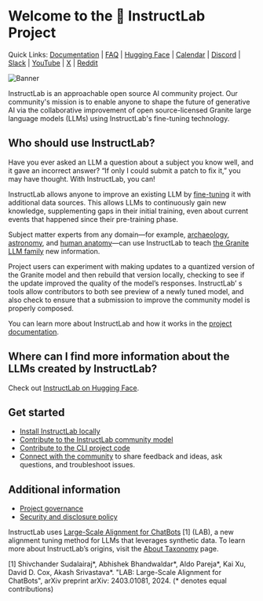 # Welcome to the 🐶 InstructLab Project

Quick Links: [Documentation](https://docs.instructlab.ai/) | [FAQ](https://docs.instructlab.ai/community/FAQ/) | [Hugging Face](https://huggingface.co/instructlab) | [Calendar](https://calendar.google.com/calendar/u/0/embed?src=c_23c2f092cd6d147c45a9d2b79f815232d6c3e550b56c3b49da24c4b5d2090e8f@group.calendar.google.com) | [Discord](https://instructlab.ai/discord) | [Slack](https://join.slack.com/t/instruct-lab/shared_invite/zt-2qg1nb1et-r2JB66sZSvKeKn95uXDxiQ) | [YouTube](https://www.youtube.com/@InstructLab) | [X](https://x.com/InstructLab) | [Reddit](https://www.reddit.com/r/instructlab/)

![Banner](https://github.com/instructlab/.github/blob/main/assets/instructlab-banner.png)

InstructLab is an approachable open source AI community project. Our community's mission is to enable anyone to shape the future of generative AI via the collaborative improvement of open source-licensed Granite large language models (LLMs) using InstructLab's fine-tuning technology.

## Who should use InstructLab?

Have you ever asked an LLM a question about a subject you know well, and it gave an incorrect answer? “If only I could submit a patch to fix it,”  you may have thought. With InstructLab, you can!

InstructLab allows anyone to improve an existing LLM by [fine-tuning](https://www.youtube.com/watch?v=4lguiHJHgfo) it with additional data sources. This allows LLMs to continuously gain new knowledge, supplementing gaps in their initial training, even about current events that happened since their pre-training phase.

Subject matter experts from any domain—for example, [archaeology](https://github.com/instructlab/taxonomy/pull/1269), [astronomy](https://github.com/instructlab/taxonomy/pull/1159), and [human anatomy](https://github.com/instructlab/taxonomy/pull/742)—can use InstructLab to teach [the Granite LLM family](https://www.ibm.com/granite) new information.

Project users can experiment with making updates to a quantized version of the Granite model and then rebuild that version locally, checking to see if the update improved the quality of the model’s responses. InstructLab’ s  tools allow contributors to both see preview of a newly tuned model, and also check to ensure that a submission to improve the community model is properly composed.

You can learn more about InstructLab and how it works in the [project documentation](https://docs.instructlab.ai/).

## Where can I find more information about the LLMs created by InstructLab?

Check out [InstructLab on Hugging Face](https://huggingface.co/instructlab).

## Get started

* [Install InstructLab locally](https://docs.instructlab.ai/getting-started/mac_metal/)
* [Contribute to the InstructLab community model](https://docs.instructlab.ai/taxonomy/)
* [Contribute to the CLI project code](https://github.com/instructlab/instructlab/blob/main/CONTRIBUTING/CONTRIBUTING.md)
* [Connect with the community](https://github.com/instructlab/community/blob/main/Collaboration.md) to share feedback and ideas, ask questions, and troubleshoot issues.

## Additional information

* [Project governance](https://docs.instructlab.ai/community/GOVERNANCE/)
* [Security and disclosure policy](https://github.com/instructlab/.github/blob/main/SECURITY.md)

InstructLab uses [Large-Scale Alignment for ChatBots](https://arxiv.org/abs/2403.01081) [1] (LAB), a new alignment tuning method for LLMs that leverages synthetic data. To learn more about InstructLab’s origins, visit the [About Taxonomy](https://docs.instructlab.ai/taxonomy/#welcome-to-the-instructlab-taxonomy) page.

[1] Shivchander Sudalairaj*, Abhishek Bhandwaldar*, Aldo Pareja*, Kai Xu, David D. Cox, Akash Srivastava*. "LAB: Large-Scale Alignment for ChatBots", arXiv preprint arXiv: 2403.01081, 2024. (* denotes equal contributions)
